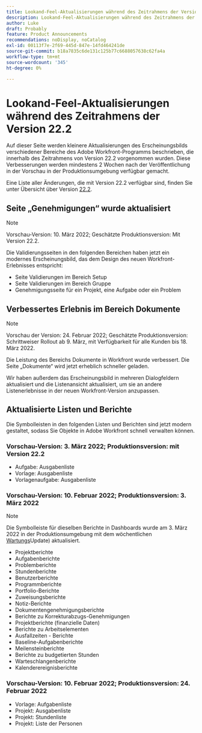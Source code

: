 ```yaml
---
title: Lookand-Feel-Aktualisierungen während des Zeitrahmens der Version 22.2
description: Lookand-Feel-Aktualisierungen während des Zeitrahmens der Version 22.2
author: Luke
draft: Probably
feature: Product Announcements
recommendations: noDisplay, noCatalog
exl-id: 00113f7e-2f69-445d-847e-14fd464241de
source-git-commit: b18a7835c6de131c125b77c6688057638c62fa4a
workflow-type: tm+mt
source-wordcount: '345'
ht-degree: 0%

---
```


# Lookand-Feel-Aktualisierungen während des Zeitrahmens der Version 22.2

Auf dieser Seite werden kleinere Aktualisierungen des Erscheinungsbilds verschiedener Bereiche des Adobe Workfront-Programms beschrieben, die innerhalb des Zeitrahmens von Version 22.2 vorgenommen wurden. Diese Verbesserungen werden mindestens 2 Wochen nach der Veröffentlichung in der Vorschau in der Produktionsumgebung verfügbar gemacht.

Eine Liste aller Änderungen, die mit Version 22.2 verfügbar sind, finden Sie unter Übersicht über Version [22.2](../../../product-announcements/product-releases/22.2-release-activity/22-2-release-overview.md).

## Seite „Genehmigungen“ wurde aktualisiert

>[!NOTE]
>
>Vorschau-Version: 10. März 2022; Geschätzte Produktionsversion: Mit Version 22.2.

Die Validierungsseiten in den folgenden Bereichen haben jetzt ein modernes Erscheinungsbild, das dem Design des neuen Workfront-Erlebnisses entspricht:

* Seite Validierungen im Bereich Setup
* Seite Validierungen im Bereich Gruppe
* Genehmigungsseite für ein Projekt, eine Aufgabe oder ein Problem

## Verbessertes Erlebnis im Bereich Dokumente

>[!NOTE]
>
>Vorschau der Version: 24. Februar 2022; Geschätzte Produktionsversion: Schrittweiser Rollout ab 9. März, mit Verfügbarkeit für alle Kunden bis 18. März 2022.

Die Leistung des Bereichs Dokumente in Workfront wurde verbessert. Die Seite „Dokumente“ wird jetzt erheblich schneller geladen.

Wir haben außerdem das Erscheinungsbild in mehreren Dialogfeldern aktualisiert und die Listenansicht aktualisiert, um sie an andere Listenerlebnisse in der neuen Workfront-Version anzupassen.

## Aktualisierte Listen und Berichte

Die Symbolleisten in den folgenden Listen und Berichten sind jetzt modern gestaltet, sodass Sie Objekte in Adobe Workfront schnell verwalten können.

### Vorschau-Version: 3. März 2022; Produktionsversion: mit Version 22.2

* Aufgabe: Ausgabenliste
* Vorlage: Ausgabenliste
* Vorlagenaufgabe: Ausgabenliste

### Vorschau-Version: 10. Februar 2022; Produktionsversion: 3. März 2022

>[!NOTE]
>
>Die Symbolleiste für dieselben Berichte in Dashboards wurde am 3. März 2022 in der Produktionsumgebung mit dem wöchentlichen [Wartungs](https://experienceleague.adobe.com/de/docs/workfront-known-issues/releases/current-updates)Update) aktualisiert.

* Projektberichte
* Aufgabenberichte
* Problemberichte
* Stundenberichte
* Benutzerberichte
* Programmberichte
* Portfolio-Berichte
* Zuweisungsberichte
* Notiz-Berichte
* Dokumentengenehmigungsberichte
* Berichte zu Korrekturabzugs-Genehmigungen
* Projektberichte (finanzielle Daten)
* Berichte zu Arbeitselementen
* Ausfallzeiten - Berichte
* Baseline-Aufgabenberichte
* Meilensteinberichte
* Berichte zu budgetierten Stunden
* Warteschlangenberichte
* Kalenderereignisberichte

### Vorschau-Version: 10. Februar 2022; Produktionsversion: 24. Februar 2022

* Vorlage: Aufgabenliste
* Projekt: Ausgabenliste
* Projekt: Stundenliste
* Projekt: Liste der Personen

 

